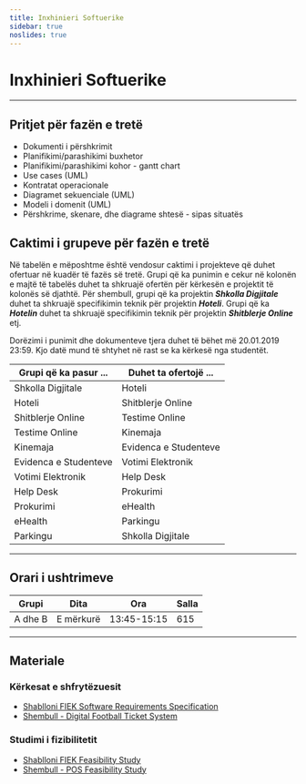 ```yaml
---
title: Inxhinieri Softuerike
sidebar: true
noslides: true
---
```


# Inxhinieri Softuerike

---

## Pritjet për fazën e tretë

- Dokumenti i përshkrimit
- Planifikimi/parashikimi buxhetor
- Planifikimi/parashikimi kohor - gantt chart
- Use cases (UML)
- Kontratat operacionale
- Diagramet sekuenciale (UML)
- Modeli i domenit (UML)
- Përshkrime, skenare, dhe diagrame shtesë - sipas situatës

## Caktimi i grupeve për fazën e tretë

Në tabelën e mëposhtme është vendosur caktimi i projekteve që duhet ofertuar në kuadër të fazës së tretë. Grupi që ka punimin e cekur në kolonën e majtë të tabelës duhet ta shkruajë ofertën për kërkesën e projektit të kolonës së djathtë. Për shembull, grupi që ka projektin ***Shkolla Digjitale*** duhet ta shkruajë specifikimin teknik për projektin ***Hoteli***. Grupi që ka ***Hotelin*** duhet ta shkruajë specifikimin teknik për projektin ***Shitblerje Online*** etj.

Dorëzimi i punimit dhe dokumenteve tjera duhet të bëhet më 20.01.2019 23:59. Kjo datë mund të shtyhet në rast se ka kërkesë nga studentët.

Grupi që ka pasur ...|Duhet ta ofertojë ...
-|-
Shkolla Digjitale|Hoteli
Hoteli|Shitblerje Online
Shitblerje Online|Testime Online
Testime Online|Kinemaja
Kinemaja|Evidenca e Studenteve
Evidenca e Studenteve|Votimi Elektronik
Votimi Elektronik|Help Desk
Help Desk|Prokurimi
Prokurimi|eHealth
eHealth|Parkingu
Parkingu|Shkolla Digjitale

---

## Orari i ushtrimeve

Grupi|Dita|Ora|Salla
-|-|-|-
A dhe B|E mërkurë|13:45-15:15|615

---

## Materiale

### Kërkesat e shfrytëzuesit

- [Shablloni FIEK Software Requirements Specification](/lendet/inxhinieri-softuerike/materiale/FIEK_Software_Requirement_Specification.doc)
- [Shembull - Digital Football Ticket System](/lendet/inxhinieri-softuerike/materiale/IS_D2_GR_A3.docx)

### Studimi i fizibilitetit

- [Shablloni FIEK Feasibility Study](/lendet/inxhinieri-softuerike/materiale/FIEK_Feasibility_Study.doc)
- [Shembull - POS Feasibility Study](/lendet/inxhinieri-softuerike/materiale/POS_Feasibility_Study.doc)
